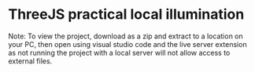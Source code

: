 # ThreeJS practical local illumination
 
Note: To view the project, download as a zip and extract to a location on your PC, then open using visual studio code and the live server extension as not running the project with a local server will not allow access to external files.
